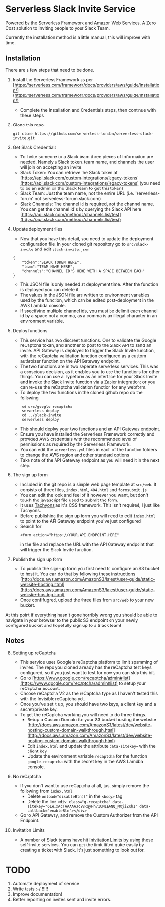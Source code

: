 # Serverless Slack Invite Service

Powered by the Serverless Framework and Amazon Web Services. A Zero Cost solution to inviting people to your Slack Team. 

Currently the installation method is a little manual, this will improve with time.

## Installation

There are a few steps that need to be done.

1) Install the Serverless Framework as per [https://serverless.com/framework/docs/providers/aws/guide/installation/](https://serverless.com/framework/docs/providers/aws/guide/installation/)
    * Complete the Installation and Credentials steps, then continue with these steps
    
2) Clone this repo
    ```
    git clone https://github.com/serverless-london/serverless-slack-invite.git
    ```

3) Get Slack Credentials
    * To invite someone to a Slack team three pieces of information are needed. Namely a Slack token, team name, and channels the user will join on accepting an invite.
    * Slack Token: You can retrieve the Slack token at [https://api.slack.com/custom-integrations/legacy-tokens](https://api.slack.com/custom-integrations/legacy-tokens) (you need to be an admin on the Slack team to get this token)
    * Slack Team: Just the team name, not the entire URL (i.e. 'serverless-forum' not serverless-forum.slack.com)
    * Slack Channels: The channel id is required, not the channel name. You can get the channel id's by querying the Slack API here [https://api.slack.com/methods/channels.list/test](https://api.slack.com/methods/channels.list/test) 
    
4) Update deployment files
    * Now that you have this detail, you need to update the deployment configuration file. In your cloned git repository go to `src/slack-invite` and edit `slack-invite.json`
    
    ``` 
    {
        "token":"SLACK TOKEN HERE",
        "team":"TEAM NAME HERE",
        "channels":"CHANNEL ID'S HERE WITH A SPACE BETWEEN EACH"
    } 
    ```
    
    * This JSON file is only needed at deployment time. After the function is deployed you can delete it. 
    * The values in the JSON file are written to environment variables used by the function, which can be edited post-deployment in the AWS Lambda console.
    * If specifying multiple channel ids, you must be delimit each channel id by a space not a comma, as a comma is an illegal character in an environment variable.

5) Deploy functions
    * This service has two discreet functions. One to validate the Google reCaptcha tokan, and another to post to the Slack API to send an invite. API Gateway is deployed to trigger the Slack Invite function, with the reCaptcha validation function configured as a custom authroizer function on the API Gateway endpoint.
    * The two functions are in two seperate serverless services. This was a conscious decision, as it enables you to use the functions for other things. You can use a Typeform as an interface for your Slack Invite and invoke the Slack Invite function via a Zapier integration; or you can re-use the reCaptcha validation function for any webform.
    * To deploy the two functions in the cloned github repo do the following
    
    ``` 
        cd src/google-recaptcha
        serverless deploy
        cd ../slack-invite
        serverless deploy
    ```
    
    * This should deploy your two functions and an API Gateway endpoint. 
    * Ensure you have installed the Serverless Framework correctly and provided AWS credentials with the recommended level of permissions as required by the Serverless Framework.
    * You can edit the `serverless.yml` files in each of the function folders to change the AWS region and other standard options
    * Take note of the API Gateway endpoint as you will need it in the next step.

6)  The sign up form
    * Included in the git repo is a simple web page template at `src/web`. It consists of three files, `index.html`, `404.html` and `formsubmit.js`
    * You can edit the look and feel of it however you want, but don't touch the javascript file used to submit the form.
    * It uses [Tachyons](http://tachyons.io/) as it's CSS framework. This isn't required, I just like Tachyons.
    * Before publishing the sign up form you will need to edit `index.html` to point to the API Gateway endpoint you've just configured
    * Search for 
        ```
        <form action="https://YOUR.API.ENDPOINT.HERE"
        ```
        in the file and replace the URL with the API Gateway endpoint that will trigger the Slack Invite function.
        
7)  Publish the sign up form
    * To publish the sign-up form you first need to configure an S3 bucket to host it. You can do that by following these instructions [http://docs.aws.amazon.com/AmazonS3/latest/user-guide/static-website-hosting.html](http://docs.aws.amazon.com/AmazonS3/latest/user-guide/static-website-hosting.html)
    * Once confifugred, upload the three files from `src/web` to your new bucket.

At this point if everything hasn't gone horribly wrong you should be able to navigate in your browser to the public S3 endpoint on your newly configured bucket and hopefully sign up to a Slack team!

## Notes

8) Setting up reCaptcha
    * This service uses Google's reCaptcha platform to limit spamming of invites. The repo you cloned already has the reCaptcha test keys configured, so if you just want to test for now you can skip this bit.
    * Go to [https://www.google.com/recaptcha/admin#list](https://www.google.com/recaptcha/admin#list) to setup your reCaptcha account.
    * Choose reCaptcha V2 as the reCaptcha type as I haven't tested this with the Invisible reCaptcha yet.
    * Once you've set it up, you should have two keys, a client key and a secret/private key.
    * To get the reCaptcha working you will need to do three things.
      * Setup a Custom Domain for your S3 bucket hosting the website [http://docs.aws.amazon.com/AmazonS3/latest/dev/website-hosting-custom-domain-walkthrough.html](http://docs.aws.amazon.com/AmazonS3/latest/dev/website-hosting-custom-domain-walkthrough.html)
      * Edit `index.html` and update the attribute `data-sitekey=` with the client key
      * Update the environment variable `recaptcha` for the function `google-recaptcha` with the secret key in the AWS Lamdba console.

9)  No reCaptcha    
    * If you don't want to use reCaptcha at all, just simply remove the following from `index.html`
      * Delete ``onload="disableBtn()"`` in the ``<body>`` tag
      * Delete the line ``<div class="g-recaptcha" data-sitekey="6LeIxAcTAAAAAJcZVRqyHh71UMIEGNQ_MXjiZKhI" data-callback="enableBtn"></div>`` 
    * Go to API Gateway, and remove the Custom Authorizer from the API Endpoint.

10) Invitation Limits
    * A number of Slack teams have hit [Inivitation Limits](https://get.slack.help/hc/en-us/articles/201330256-Invite-new-members-to-your-Slack-team#invitation-limits) by using these self-invite services. You can get the limit lifted quite easily by creating a ticket with Slack. It's just something to look out for.

# TODO
1) Automate deployment of service
2) Write tests :-/ !!!!!
3) Improve documentation!
4) Better reporting on invites sent and invite errors.
